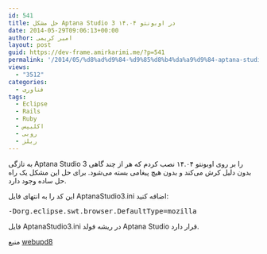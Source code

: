 ```yaml
---
id: 541
title: حل مشکل Aptana Studio 3 در اوبونتو ۱۴.۰۴
date: 2014-05-29T09:06:13+00:00
author: امیر کریمی
layout: post
guid: https://dev-frame.amirkarimi.me/?p=541
permalink: '/2014/05/%d8%ad%d9%84-%d9%85%d8%b4%da%a9%d9%84-aptana-studio-3-%d8%af%d8%b1-%d8%a7%d9%88%d8%a8%d9%88%d9%86%d8%aa%d9%88-%db%b1%db%b4-%db%b0%db%b4/'
views:
  - "3512"
categories:
  - فناوری
tags:
  - Eclipse
  - Rails
  - Ruby
  - اکلیپس
  - روبی
  - ریلز
---
```

به تازگی Aptana Studio 3 را بر روی اوبونتو ۱۴.۰۴ نصب کردم که هر از چند گاهی بدون دلیل کرش می‌کند و بدون هیچ پیغامی بسته می‌شود. برای حل این مشکل یک راه حل ساده وجود دارد.

این کد را به انتهای فایل AptanaStudio3.ini اضافه کنید:

<pre class="brush: plain; title: ; notranslate" title="">-Dorg.eclipse.swt.browser.DefaultType=mozilla
</pre>

فایل AptanaStudio3.ini در ریشه فولد Aptana Studio قرار دارد.

منبع <a href="http://www.webupd8.org/2014/05/fix-aptana-studio-3-crashing-in-ubuntu.html" target="_blank">webupd8</a>